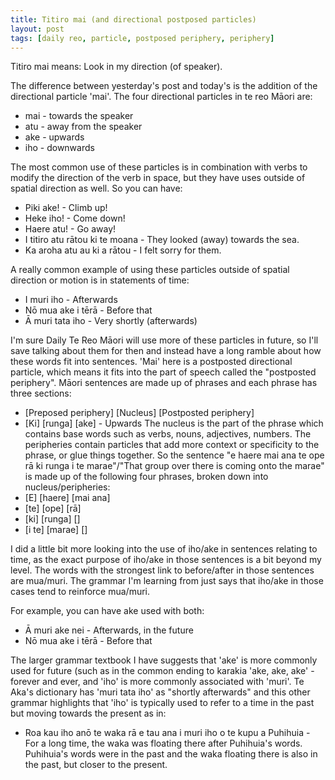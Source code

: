 ```yaml
---
title: Titiro mai (and directional postposed particles)
layout: post
tags: [daily reo, particle, postposed periphery, periphery]
---
```


Titiro mai means: Look in my direction (of speaker).

The difference between yesterday's post and today's is the addition of the directional particle 'mai'. The four directional particles in te reo Māori are:
- mai - towards the speaker
- atu - away from the speaker
- ake - upwards
- iho - downwards

The most common use of these particles is in combination with verbs to modify the direction of the verb in space, but they have uses outside of spatial direction as well. So you can have:
- Piki ake! - Climb up!
- Heke iho! - Come down!
- Haere atu! - Go away!
- I titiro atu rātou ki te moana - They looked (away) towards the sea.
- Ka aroha atu au ki a rātou - I felt sorry for them.

A really common example of using these particles outside of spatial direction or motion is in statements of time:
- I muri iho - Afterwards
- Nō mua ake i tērā - Before that
- Ā muri tata iho - Very shortly (afterwards)

I'm sure Daily Te Reo Māori will use more of these particles in future, so I'll save talking about them for then and instead have a long ramble about how these words fit into sentences.
'Mai' here is a postposted directional particle, which means it fits into the part of speech called the "postposted periphery". Māori sentences are made up of phrases and each phrase has three sections:
- [Preposed periphery] [Nucleus] [Postposted periphery]
- [Ki] [runga] [ake] - Upwards
The nucleus is the part of the phrase which contains base words such as verbs, nouns, adjectives, numbers. The peripheries contain particles that add more context or specificity to the phrase, or glue things together.
So the sentence "e haere mai ana te ope rā ki runga i te marae"/"That group over there is coming onto the marae" is made up of the following four phrases, broken down into nucleus/peripheries:
- [E] [haere] [mai ana]
- [te] [ope] [rā]
- [ki] [runga] []
- [i te] [marae] []

I did a little bit more looking into the use of iho/ake in sentences relating to time, as the exact purpose of iho/ake in those sentences is a bit beyond my level. The words with the strongest link to before/after in those sentences are mua/muri. The grammar I'm learning from just says that iho/ake in those cases tend to reinforce mua/muri.

For example, you can have ake used with both:
- Ā muri ake nei - Afterwards, in the future
- Nō mua ake i tērā - Before that

The larger grammar textbook I have suggests that 'ake' is more commonly used for future (such as in the common ending to karakia 'ake, ake, ake' - forever and ever, and 'iho' is more commonly associated with 'muri'.  Te Aka's dictionary has 'muri tata iho' as "shortly afterwards" and this other grammar highlights that 'iho' is typically used to refer to a time in the past but moving towards the present as in:
- Roa kau iho anō te waka rā e tau ana i muri iho o te kupu a Puhihuia - For a long time, the waka was floating there after Puhihuia's words.
Puhihuia's words were in the past and the waka floating there is also in the past, but closer to the present.